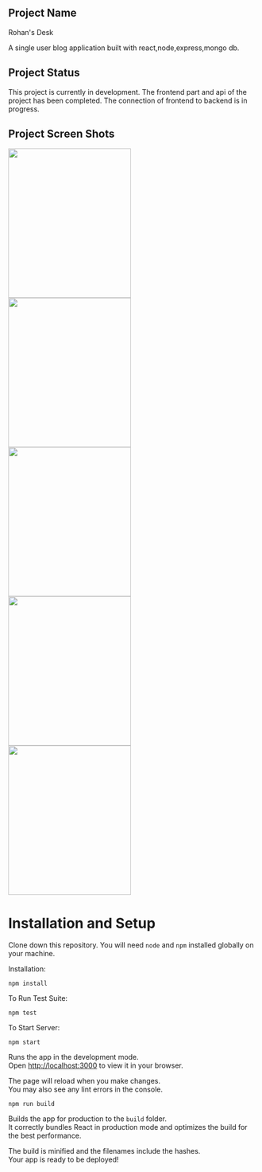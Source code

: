 ## Project Name
Rohan's Desk

A single user blog application built with react,node,express,mongo db.

## Project Status

This project is currently in development. The frontend part  and api of the project has been completed. The connection of frontend to backend is in progress.

## Project Screen Shots

<img src="https://user-images.githubusercontent.com/64408989/222943770-38866d2b-8c44-4ab9-acd3-9448b410c477.png" width="70%" height="300" /> <img src="https://user-images.githubusercontent.com/64408989/222943771-5c868cd7-17bd-4e07-9c67-ccf37ad279f4.png" width="70%" height="300" /> <img src="https://user-images.githubusercontent.com/64408989/222943773-02015f52-e6fe-4ae8-af2b-dd5bc726a68b.png" width="70%" height="300" /> <img src="https://user-images.githubusercontent.com/64408989/222943774-a793fbff-6f36-4e76-b68d-87beef21b1e0.png" width="70%" height="300" /> <img src="https://user-images.githubusercontent.com/64408989/222943775-72c14e68-12c9-4099-9eaa-2da86e9309f7.png" width="70%" height="300" />


# Installation and Setup 

Clone down this repository. You will need `node` and `npm` installed globally on your machine.  

Installation:

`npm install`  

To Run Test Suite:  

`npm test`  

To Start Server:

`npm start`  

Runs the app in the development mode.\
Open [http://localhost:3000](http://localhost:3000) to view it in your browser.

The page will reload when you make changes.\
You may also see any lint errors in the console.

`npm run build`

Builds the app for production to the `build` folder.\
It correctly bundles React in production mode and optimizes the build for the best performance.

The build is minified and the filenames include the hashes.\
Your app is ready to be deployed!

